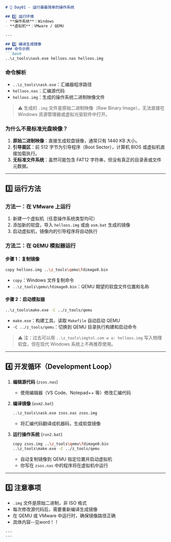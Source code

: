 ````markdown
# 📝 Day01 - 运行最最简单的操作系统

## 1️⃣ 运行环境
- **操作系统**：Windows  
- **虚拟机**：VMware / QEMU  

---

## 2️⃣ 编译生成镜像
### 命令示例
```bash
..\z_tools\nask.exe helloos.nas helloos.img
````

### 命令解析

* `..\z_tools\nask.exe`：汇编器程序路径
* `helloos.nas`：汇编源代码
* `helloos.img`：生成的操作系统二进制映像文件

> ⚠️ 生成的 `.img` 文件是原始二进制映像（Raw Binary Image），无法直接在 Windows 资源管理器或虚拟光驱软件中打开。

### 为什么不是标准光盘映像？

1. **原始二进制映像**：直接生成软盘镜像，通常只有 1440 KB 大小。
2. **引导扇区**：前 512 字节为引导程序（Boot Sector），计算机 BIOS 或虚拟机直接加载执行。
3. **无标准文件系统**：虽然可能包含 FAT12 字符串，但没有真正的目录表或文件元数据。

---

## 3️⃣ 运行方法

### 方法一：在 VMware 上运行

1. 新建一个虚拟机（任意操作系统类型均可）
2. 添加新的软盘，导入 `helloos.img` 或由 `asm.bat` 生成的镜像
3. 启动虚拟机，镜像内的引导程序将自动执行

### 方法二：在 QEMU 模拟器运行

#### 步骤 1：复制镜像

```bash
copy helloos.img ..\z_tools\qemu\fdimage0.bin
```

* `copy`：Windows 文件复制命令
* `..\z_tools\qemu\fdimage0.bin`：QEMU 期望的软盘文件位置和名称

#### 步骤 2：启动模拟器

```bash
..\z_tools\make.exe -C ../z_tools/qemu
```

* `make.exe`：构建工具，读取 `Makefile` 自动启动 QEMU
* `-C ../z_tools/qemu`：切换到 QEMU 目录执行构建和启动命令

> ⚠️ 注：过去可以用 `..\z_tools\imgtol.com w a: helloos.img` 写入物理软盘，但在现代 Windows 系统上不再推荐使用。

---

## 4️⃣ 开发循环（Development Loop）

1. **编辑源代码** (`zsos.nas`)

   * 使用编辑器（VS Code、Notepad++ 等）修改汇编代码
2. **编译镜像** (`asm2.bat`)

   ```bash
   ..\z_tools\nask.exe zsos.nas zsos.img
   ```

   * 将汇编代码翻译成机器码，生成软盘镜像
3. **运行操作系统** (`run2.bat`)

   ```bash
   copy zsos.img ..\z_tools\qemu\fdimage0.bin
   ..\z_tools\make.exe -C ../z_tools/qemu
   ```

   * 自动复制镜像到 QEMU 指定位置并启动虚拟机
   * 你写在 `zsos.nas` 中的程序将在虚拟机中运行

---

## 5️⃣ 注意事项

* `.img` 文件是原始二进制，非 ISO 格式
* 每次修改源代码后，需要重新编译生成镜像
* 在 QEMU 或 VMware 中运行时，确保镜像路径正确
* 具体内容--见word！！

```
---
---

